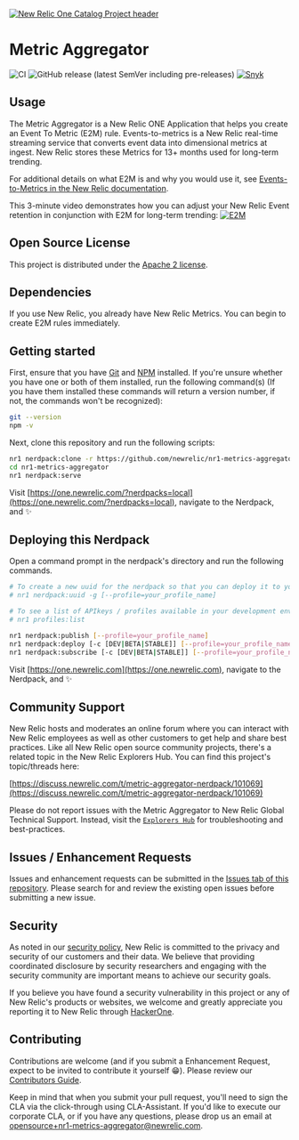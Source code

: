 [![New Relic One Catalog Project header](https://github.com/newrelic/opensource-website/raw/master/src/images/categories/New_Relic_One_Catalog_Project.png)](https://opensource.newrelic.com/oss-category/#new-relic-one-catalog-project)

# Metric Aggregator

![CI](https://github.com/newrelic/nr1-metrics-aggregator/workflows/CI/badge.svg) ![GitHub release (latest SemVer including pre-releases)](https://img.shields.io/github/v/release/newrelic/nr1-metrics-aggregator?include_prereleases&sort=semver) [![Snyk](https://snyk.io/test/github/newrelic/nr1-network-telemetry/badge.svg)](https://snyk.io/test/github/newrelic/nr1-metrics-aggregator)

## Usage

The Metric Aggregator is a New Relic ONE Application that helps you create an Event To Metric (E2M) rule. Events-to-metrics is a New Relic real-time streaming service that converts event data into dimensional metrics at ingest. New Relic stores these Metrics for 13+ months used for long-term trending.

For additional details on what E2M is and why you would use it, see [Events-to-Metrics in the New Relic documentation](https://docs.newrelic.com/docs/data-ingest-apis/get-data-new-relic/metric-api/introduction-events-metrics-service).

This 3-minute video demonstrates how you can adjust your New Relic Event retention in conjunction with E2M for long-term trending:
[![E2M](https://img.youtube.com/vi/3o-dna1GVwU/0.jpg)](https://www.youtube.com/watch?v=3o-dna1GVwU)

## Open Source License

This project is distributed under the [Apache 2 license](./LICENSE).

## Dependencies

If you use New Relic, you already have New Relic Metrics. You can begin to create E2M rules immediately.

## Getting started

First, ensure that you have [Git](https://git-scm.com/book/en/v2/Getting-Started-Installing-Git) and [NPM](https://www.npmjs.com/get-npm) installed. If you're unsure whether you have one or both of them installed, run the following command(s) (If you have them installed these commands will return a version number, if not, the commands won't be recognized):

```bash
git --version
npm -v
```

Next, clone this repository and run the following scripts:

```bash
nr1 nerdpack:clone -r https://github.com/newrelic/nr1-metrics-aggregator.git
cd nr1-metrics-aggregator
nr1 nerdpack:serve
```

Visit [https://one.newrelic.com/?nerdpacks=local](https://one.newrelic.com/?nerdpacks=local), navigate to the Nerdpack, and :sparkles:

## Deploying this Nerdpack

Open a command prompt in the nerdpack's directory and run the following commands.

```bash
# To create a new uuid for the nerdpack so that you can deploy it to your account:
# nr1 nerdpack:uuid -g [--profile=your_profile_name]

# To see a list of APIkeys / profiles available in your development environment:
# nr1 profiles:list

nr1 nerdpack:publish [--profile=your_profile_name]
nr1 nerdpack:deploy [-c [DEV|BETA|STABLE]] [--profile=your_profile_name]
nr1 nerdpack:subscribe [-c [DEV|BETA|STABLE]] [--profile=your_profile_name]
```

Visit [https://one.newrelic.com](https://one.newrelic.com), navigate to the Nerdpack, and :sparkles:

## Community Support

New Relic hosts and moderates an online forum where you can interact with New Relic employees as well as other customers to get help and share best practices. Like all New Relic open source community projects, there's a related topic in the New Relic Explorers Hub. You can find this project's topic/threads here:

[https://discuss.newrelic.com/t/metric-aggregator-nerdpack/101069](https://discuss.newrelic.com/t/metric-aggregator-nerdpack/101069)

Please do not report issues with the Metric Aggregator to New Relic Global Technical Support. Instead, visit the [`Explorers Hub`](https://discuss.newrelic.com/t/metric-aggregator-nerdpack/101069) for troubleshooting and best-practices.

## Issues / Enhancement Requests

Issues and enhancement requests can be submitted in the [Issues tab of this repository](https://github.com/newrelic/nr1-metrics-aggregator/issues). Please search for and review the existing open issues before submitting a new issue.

## Security

As noted in our [security policy](https://github.com/newrelic/nr1-metrics-aggregator/security/policy), New Relic is committed to the privacy and security of our customers and their data. We believe that providing coordinated disclosure by security researchers and engaging with the security community are important means to achieve our security goals.

If you believe you have found a security vulnerability in this project or any of New Relic's products or websites, we welcome and greatly appreciate you reporting it to New Relic through [HackerOne](https://hackerone.com/newrelic).

## Contributing

Contributions are welcome (and if you submit a Enhancement Request, expect to be invited to contribute it yourself :grin:). Please review our [Contributors Guide](./CONTRIBUTING.md).

Keep in mind that when you submit your pull request, you'll need to sign the CLA via the click-through using CLA-Assistant. If you'd like to execute our corporate CLA, or if you have any questions, please drop us an email at opensource+nr1-metrics-aggregator@newrelic.com.
